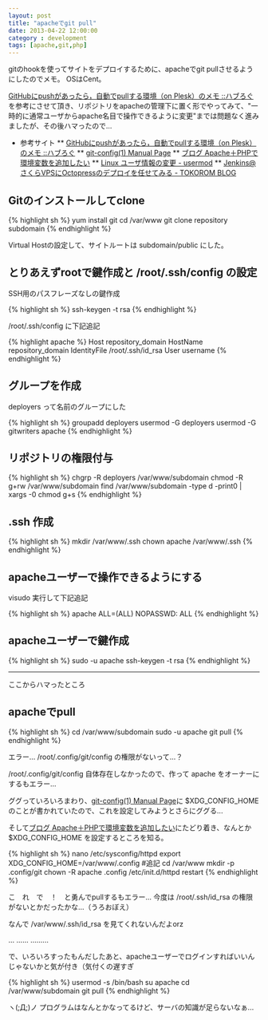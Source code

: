 ```yaml
---
layout: post
title: "apacheでgit pull"
date: 2013-04-22 12:00:00
category : development
tags: [apache,git,php]
---
```

gitのhookを使ってサイトをデプロイするために、apacheでgit pullさせるようにしたのでメモ。
OSはCent。

[GitHubにpushがあったら，自動でpullする環境（on Plesk）のメモ ::ハブろぐ](http://havelog.ayumusato.com/develop/server/e328-nightly_pulling.html)を参考にさせて頂き、リポジトリをapacheの管理下に置く形でやってみて、"一時的に通常ユーザからapache名目で操作できるように変更"までは問題なく進みましたが、その後ハマったので...


* 参考サイト
** [GitHubにpushがあったら，自動でpullする環境（on Plesk）のメモ ::ハブろぐ](http://havelog.ayumusato.com/develop/server/e328-nightly_pulling.html)
** [git-config(1) Manual Page](https://www.kernel.org/pub/software/scm/git/docs/git-config.html#FILES)
** [ブログ Apache＋PHPで環境変数を追加したい](http://yukke.blog3.fc2.com/blog-entry-68.html)
** [Linux ユーザ情報の変更 - usermod](http://kazmax.zpp.jp/linux_beginner/usermod.html)
** [Jenkins@さくらVPSにOctopressのデプロイを任せてみる - TOKOROM BLOG](http://www.tokoro.me/2012/07/29/jenkins-octopress/)


<!--more-->

## Gitのインストールしてclone

{% highlight sh %}
yum install git
cd /var/www
git clone repository subdomain
{% endhighlight %}

Virtual Hostの設定して、サイトルートは subdomain/public にした。



## とりあえずrootで鍵作成と /root/.ssh/config の設定

SSH用のパスフレーズなしの鍵作成

{% highlight sh %}
ssh-keygen -t rsa
{% endhighlight %}


/root/.ssh/config に下記追記

{% highlight apache %}
Host repository_domain
        HostName        repository_domain
        IdentityFile    /root/.ssh/id_rsa
        User            username
{% endhighlight %}


## グループを作成

deployers って名前のグループにした

{% highlight sh %}
groupadd deployers
usermod -G deployers <username>
usermod -G gitwriters apache
{% endhighlight %}

## リポジトリの権限付与

{% highlight sh %}
chgrp -R deployers /var/www/subdomain
chmod -R g+rw /var/www/subdomain
find /var/www/subdomain -type d -print0 | xargs -0 chmod g+s
{% endhighlight %}

## .ssh 作成

{% highlight sh %}
mkdir /var/www/.ssh
chown apache /var/www/.ssh
{% endhighlight %}

## apacheユーザーで操作できるようにする

visudo 実行して下記追記

{% highlight sh %}
apache ALL=(ALL) NOPASSWD: ALL
{% endhighlight %}


## apacheユーザーで鍵作成

{% highlight sh %}
sudo -u apache ssh-keygen -t rsa
{% endhighlight %}

-----------------
ここからハマったところ

## apacheでpull

{% highlight sh %}
cd /var/www/subdomain
sudo -u apache git pull
{% endhighlight %}

エラー...
/root/.config/git/config の権限がないって...？

/root/.config/git/config 自体存在しなかったので、作って apache をオーナーにするもエラー...

ググっていろいろまわり、[git-config(1) Manual Page](https://www.kernel.org/pub/software/scm/git/docs/git-config.html#FILES)に $XDG_CONFIG_HOME のことが書かれていたので、これを設定してみようとさらにググる...

そして[ブログ Apache＋PHPで環境変数を追加したい](http://yukke.blog3.fc2.com/blog-entry-68.html)にたどり着き、なんとか $XDG_CONFIG_HOME を設定するところを知る。

{% highlight sh %}
nano /etc/sysconfig/httpd
export XDG_CONFIG_HOME=/var/www/.config	#追記
cd /var/www
mkdir -p .config/git
chown -R apache .config
/etc/init.d/httpd restart
{% endhighlight %}

こ　れ　で　！　と勇んでpullするもエラー...
今度は /root/.ssh/id_rsa の権限がないとかだったかな...（うろおぼえ）

なんで /var/www/.ssh/id_rsa を見てくれないんだよorz

...
......
.........

で、いろいろすったもんだしたあと、apacheユーザーでログインすればいいんじゃないかと気が付き（気付くの遅すぎ

{% highlight sh %}
usermod -s /bin/bash
su apache
cd /var/www/subdomain
git pull
{% endhighlight %}

ヽ(;Д;)ノ
プログラムはなんとかなってるけど、サーバの知識が足らないなぁ...


